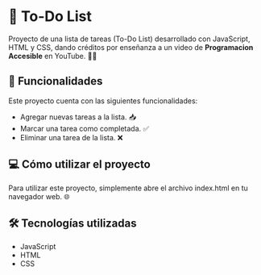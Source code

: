 # 📝 To-Do List

Proyecto de una lista de tareas (To-Do List) desarrollado con JavaScript, HTML y CSS, dando créditos por enseñanza a un video de **Programacion Accesible** en YouTube. 🙏🏻

## 🚀 Funcionalidades

Este proyecto cuenta con las siguientes funcionalidades:

- Agregar nuevas tareas a la lista. 📥
- Marcar una tarea como completada. ✅
- Eliminar una tarea de la lista. ❌

## 💻 Cómo utilizar el proyecto

Para utilizar este proyecto, simplemente abre el archivo index.html en tu navegador web. 🌐

## 🛠️ Tecnologías utilizadas

- JavaScript
- HTML
- CSS
